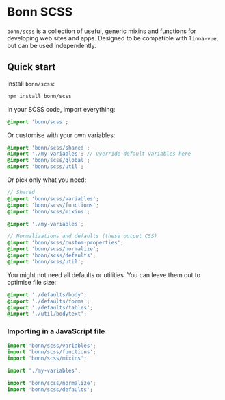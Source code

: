 # Bonn SCSS

`bonn/scss` is a collection of useful, generic mixins and functions for developing web sites and apps. Designed to be compatible with `linna-vue`, but can be used independently.

## Quick start

Install `bonn/scss`:

```sh
npm install bonn/scss
```

In your SCSS code, import everything:

```scss
@import 'bonn/scss';
```

Or customise with your own variables:

```scss
@import 'bonn/scss/shared';
@import './my-variables'; // Override default variables here
@import 'bonn/scss/global';
@import 'bonn/scss/util';
```

Or pick only what you need:

```scss
// Shared
@import 'bonn/scss/variables';
@import 'bonn/scss/functions';
@import 'bonn/scss/mixins';

@import './my-variables';

// Normalizations and defaults (these output CSS)
@import 'bonn/scss/custom-properties';
@import 'bonn/scss/normalize';
@import 'bonn/scss/defaults';
@import 'bonn/scss/util';
```

You might not need all defaults or utilities. You can leave them out to optimise file size:

```scss
@import './defaults/body';
@import './defaults/forms';
@import './defaults/tables';
@import './util/bodytext';
```

### Importing in a JavaScript file

```js
import 'bonn/scss/variables';
import 'bonn/scss/functions';
import 'bonn/scss/mixins';

import './my-variables';

import 'bonn/scss/normalize';
import 'bonn/scss/defaults';
